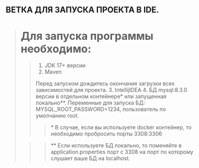 ## ВЕТКА ДЛЯ ЗАПУСКА ПРОЕКТА В IDE.
># Для запуска программы необходимо:
>>1. JDK 17+ версии
>>2. Maven
>>
>> Перед запуском дождитесь окончания загрузки всех зависимостей для проекта.
>>3. IntellijIDEA
>>4. БД mysql:8.3.0 версии в отдельном контейнере* или запущенная локально**. Переменные для запуска БД: MYSQL_ROOT_PASSWORD=1234, пользователь по умолчанию root.
>>> \* В случае, если вы используете docker контейнер, то необходимо пробросить порты 3308:3306
>
>>> ** Если используете БД локально, то поменяйте в application.properties порт с 3308 на порт по которому слушает ваше БД на localhost.

